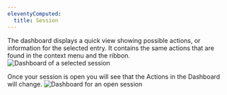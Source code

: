 ```yaml
---
eleventyComputed:
  title: Session
---
```

The dashboard displays a quick view showing possible actions, or information for the selected entry. It contains the same actions that are found in the context menu and the ribbon.
![Dashboard of a selected session](https://cdnweb.devolutions.net/docs/docs_en_rdm_mac_clip10582.png)

Once your session is open you will see that the Actions in the Dashboard will change.
![Dashboard for an open session](https://cdnweb.devolutions.net/docs/docs_en_rdm_mac_clip6011.png)
